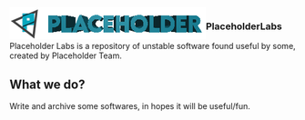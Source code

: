 <img src="../img.png" align="left" alt="a logo saying Placeholder in 3D."/> 

### PlaceholderLabs
Placeholder Labs is a repository of unstable software found useful by some, created by Placeholder Team.

## What we do?
Write and archive some softwares, in hopes it will be useful/fun.
